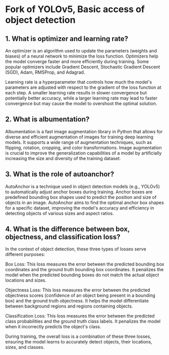 # Fork of YOLOv5, Basic access of object detection

## 1. What is optimizer and learning rate?

An optimizer is an algorithm used to update the parameters (weights and biases) of a neural network to minimize the loss function. Optimizers help the model converge faster and more efficiently during training. Some popular optimizers include Gradient Descent, Stochastic Gradient Descent (SGD), Adam, RMSProp, and Adagrad.

Learning rate is a hyperparameter that controls how much the model's parameters are adjusted with respect to the gradient of the loss function at each step. A smaller learning rate results in slower convergence but potentially better accuracy, while a larger learning rate may lead to faster convergence but may cause the model to overshoot the optimal solution.


## 2. What is albumentation?

Albumentation is a fast image augmentation library in Python that allows for diverse and efficient augmentation of images for training deep learning models. It supports a wide range of augmentation techniques, such as flipping, rotation, cropping, and color transformations. Image augmentation is crucial to improve the generalization capabilities of a model by artificially increasing the size and diversity of the training dataset.

## 3. What is the role of autoanchor?

AutoAnchor is a technique used in object detection models (e.g., YOLOv5) to automatically adjust anchor boxes during training. Anchor boxes are predefined bounding box shapes used to predict the position and size of objects in an image. AutoAnchor aims to find the optimal anchor box shapes for a specific dataset, improving the model's accuracy and efficiency in detecting objects of various sizes and aspect ratios.

## 4. What is the difference between box, objectness, and classification loss?

In the context of object detection, these three types of losses serve different purposes:

Box Loss: This loss measures the error between the predicted bounding box coordinates and the ground truth bounding box coordinates. It penalizes the model when the predicted bounding boxes do not match the actual object locations and sizes.

Objectness Loss: This loss measures the error between the predicted objectness scores (confidence of an object being present in a bounding box) and the ground truth objectness. It helps the model differentiate between background regions and regions containing objects.

Classification Loss: This loss measures the error between the predicted class probabilities and the ground truth class labels. It penalizes the model when it incorrectly predicts the object's class.

During training, the overall loss is a combination of these three losses, ensuring the model learns to accurately detect objects, their locations, sizes, and classes.
